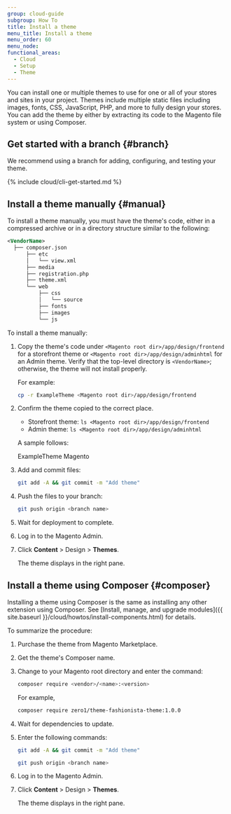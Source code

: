 ```yaml
---
group: cloud-guide
subgroup: How To
title: Install a theme
menu_title: Install a theme
menu_order: 60
menu_node:
functional_areas:
  - Cloud
  - Setup
  - Theme
---
```


You can install one or multiple themes to use for one or all of your stores and sites in your project. Themes include multiple static files including images, fonts, CSS, JavaScript, PHP, and more to fully design your stores. You can add the theme by either by extracting its code to the Magento file system or using Composer.

## Get started with a branch {#branch}

We recommend using a branch for adding, configuring, and testing your theme.

{% include cloud/cli-get-started.md %}

## Install a theme manually {#manual}

To install a theme manually, you must have the theme's code, either in a compressed archive or in a directory structure similar to the following:

```xml
<VendorName>
  ├── composer.json
      ├── etc
      │   └── view.xml
      ├── media
      ├── registration.php
      ├── theme.xml
      └── web
          ├── css
          │   └── source
          ├── fonts
          ├── images
          └── js
```

To install a theme manually:

1. Copy the theme's code under `<Magento root dir>/app/design/frontend` for a storefront theme or `<Magento root dir>/app/design/adminhtml` for an Admin theme. Verify that the top-level directory is `<VendorName>`; otherwise, the theme will not install properly.

   For example:

   ```bash
   cp -r ExampleTheme <Magento root dir>/app/design/frontend
   ```

1. Confirm the theme copied to the correct place.

   *  Storefront theme: `ls <Magento root dir>/app/design/frontend`
   *  Admin theme: `ls <Magento root dir>/app/design/adminhtml`

   A sample follows:

      ExampleTheme Magento

1. Add and commit files:

   ```bash
   git add -A && git commit -m "Add theme"
   ```

1. Push the files to your branch:

   ```bash
   git push origin <branch name>
   ```

1. Wait for deployment to complete.
1. Log in to the Magento Admin.
1. Click **Content** > Design > **Themes**.

   The theme displays in the right pane.

## Install a theme using Composer {#composer}

Installing a theme using Composer is the same as installing any other extension using Composer. See [Install, manage, and upgrade modules]({{ site.baseurl }}/cloud/howtos/install-components.html) for details.

To summarize the procedure:

1. Purchase the theme from Magento Marketplace.
1. Get the theme's Composer name.
1. Change to your Magento root directory and enter the command:

   ```bash
   composer require <vendor>/<name>:<version>
   ```

   For example,

   ```bash
   composer require zero1/theme-fashionista-theme:1.0.0
   ```

1. Wait for dependencies to update.
1. Enter the following commands:

   ```bash
   git add -A && git commit -m "Add theme"
   ```

   ```bash
   git push origin <branch name>
   ```

1. Log in to the Magento Admin.
1. Click **Content** > Design > **Themes**.

   The theme displays in the right pane.
